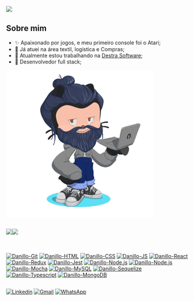 <div>
  <img src="https://readme-typing-svg.herokuapp.com?color=0070F3&lines=Ol%C3%A1%2C+eu+sou+o+Danillo%2C;Bem-vindo+ao+meu+GitHub!" />
</div>

<div style="display: flex; flex-wrap: wrap">
  <div>
    <h2>Sobre mim</h2>
    <ul>
      <li>✨ Apaixonado por jogos, e meu primeiro console foi o Atari;</li>
      <li>🤔 Já atuei na área textil, logística e Compras;</li>
      <li>🌱 Atualmente estou trabalhando na <a href="https://destra.software/" target="_blank">Destra Software</a>;</li>
      <li>🔭 Desenvolvedor full stack;</li>
    </ul>
  </div>
  <div>
    <img width="400rem"src="./images/octocat-danillo.png" />
  </div>
</div>

##

<div style="display: flex; flex-wrap: wrap">
  <a href="https://github.com/danillogoncalves"><img height="180em" src="https://github-readme-stats.vercel.app/api?username=danillogoncalves&show_icons=true&theme=dark" /></a>
  <a href="https://github.com/danillogoncalves"><img height="180em" src="https://github-readme-stats.vercel.app/api/top-langs/?username=danillogoncalves&layout=compact&theme=dark" /></a>
</div>

##

<div><br/>
  <a href="https://github.com/danillogoncalves"><img alt="Danillo-Git" height="50px" width="60px" src="https://cdn.jsdelivr.net/gh/devicons/devicon/icons/git/git-original.svg" /></a>
  <a href="https://github.com/danillogoncalves"><img alt="Danillo-HTML" height="50px" width="60px" src="https://cdn.jsdelivr.net/gh/devicons/devicon/icons/html5/html5-original.svg" /></a>
  <a href="https://github.com/danillogoncalves"><img alt="Danillo-CSS" height="50px" width="60px" src="https://cdn.jsdelivr.net/gh/devicons/devicon/icons/css3/css3-original.svg" /></a>
  <a href="https://github.com/danillogoncalves"><img alt="Danillo-JS" height="50px" width="60px" src="https://cdn.jsdelivr.net/gh/devicons/devicon/icons/javascript/javascript-original.svg" /></a>
  <a href="https://github.com/danillogoncalves"><img alt="Danillo-React" height="50px" width="60px" src="https://cdn.jsdelivr.net/gh/devicons/devicon/icons/react/react-original.svg" /></a>
  <a href="https://github.com/danillogoncalves"><img alt="Danillo-Redux" height="50px" width="60px" src="https://cdn.jsdelivr.net/gh/devicons/devicon/icons/redux/redux-original.svg" /></a>
  <a href="https://github.com/danillogoncalves"><img alt="Danillo-Jest" height="50px" width="60px" src="https://cdn.jsdelivr.net/gh/devicons/devicon/icons/jest/jest-plain.svg" /></a>
  <a href="https://github.com/danillogoncalves"><img alt="Danillo-Node.js" height="50px" width="60px" src="https://cdn.jsdelivr.net/gh/devicons/devicon/icons/nodejs/nodejs-original.svg" /></a>
  <a href="https://github.com/danillogoncalves"><img alt="Danillo-Node.js" height="50px" width="60px" src="https://cdn.jsdelivr.net/gh/devicons/devicon/icons/docker/docker-plain.svg" /></a>
  <a href="https://github.com/danillogoncalves"><img alt="Danillo-Mocha" height="50px" width="60px" src="https://cdn.jsdelivr.net/gh/devicons/devicon/icons/mocha/mocha-plain.svg" /></a>
  <a href="https://github.com/danillogoncalves"><img alt="Danillo-MySQL" height="50px" width="60px" src="https://cdn.jsdelivr.net/gh/devicons/devicon/icons/mysql/mysql-original.svg" /></a>
  <a href="https://github.com/danillogoncalves"><img alt="Danillo-Sequelize" height="50px" width="60px" src="https://cdn.jsdelivr.net/gh/devicons/devicon/icons/sequelize/sequelize-original.svg" /></a>
  <a href="https://github.com/danillogoncalves"><img alt="Danillo-Typescript" height="50px" width="60px" src="https://cdn.jsdelivr.net/gh/devicons/devicon/icons/typescript/typescript-original.svg" /></a>
  <a href="https://github.com/danillogoncalves"><img alt="Danillo-MongoDB" height="50px" width="60px" src="https://cdn.jsdelivr.net/gh/devicons/devicon/icons/mongodb/mongodb-plain.svg" /></a>
</div>

##

<div>
  <a href="https://www.linkedin.com/in/danillo-gon%C3%A7alves-batista/" target="_blank" rel="external"><img src="https://img.shields.io/badge/LinkedIn-0077B5?style=for-the-badge&logo=linkedin&logoColor=white" alt="Linkedin" /></a>
  <a href="mailto:danillogoncalves001@gmail.com" target="_blank"><img src="https://img.shields.io/badge/Gmail-D14836?style=for-the-badge&logo=gmail&logoColor=white" alt="Gmail" /></a>
  <a href="https://wa.link/ummnsk"><img src="https://img.shields.io/badge/WhatsApp-25D366?style=for-the-badge&logo=whatsapp&logoColor=white" alt="WhatsApp" /></a>
</div>
